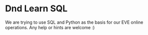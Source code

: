 # Dnd Learn SQL
 We are trying to use SQL and Python as the basis for our EVE online operations.
 Any help or hints are welcome :)
